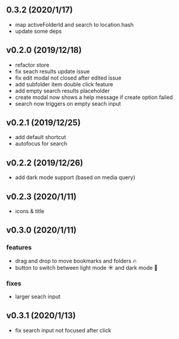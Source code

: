 ## 0.3.2 (2020/1/17)

- map activeFolderId and search to location.hash
- update some deps

## v0.2.0 (2019/12/18)

- refactor store
- fix seach results update issue
- fix edit modal not closed after edited issue
- add subfolder item double click feature
- add empty search results placeholder
- create modal now shows a help message if create option failed
- search now triggers on empty seach input

## v0.2.1 (2019/12/25)

- add default shortcut
- autofocus for search

## v0.2.2 (2019/12/26)

- add dark mode support (based on media query)

## v0.2.3 (2020/1/11)

- icons & title

## v0.3.0 (2020/1/11)

### features

- drag and drop to move bookmarks and folders 🔥
- button to switch between light mode ☀ and dark mode 🌙

### fixes

- larger seach input

## v0.3.1 (2020/1/13)

- fix search input not focused after click
